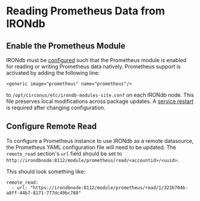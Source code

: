# Reading Prometheus Data from IRONdb

## Enable the Prometheus Module

IRONdb must be [configured](configuration.html) such that the Prometheus module is
enabled for reading or writing Prometheus data natively. Prometheus support is
activated by adding the following line:
```
<generic image="prometheus" name="prometheus"/>
```
to `/opt/circonus/etc/irondb-modules-site.conf` on each IRONdb node. This file
preserves local modifications across package updates. A [service
restart](operations.md#service-management) is required after changing
configuration.

## Configure Remote Read

To configure a Prometheus instance to use IRONdb as a remote datasource, the Prometheus
YAML configuration file will need to be updated.  The `remote_read` section's
`url` field should be set to
`http://irondbnode:8112/module/prometheus/read/<accountid>/<uuid>`.

This should look something like:
```
remote_read:
  - url: "https://irondbnode:8112/module/prometheus/read/1/321b704b-a8ff-44b7-8171-777dc49bc788"
```
